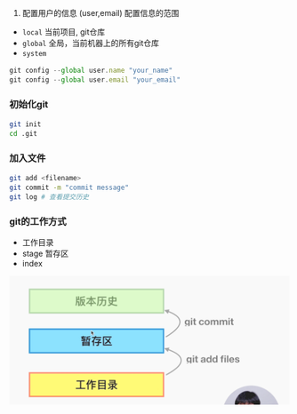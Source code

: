 1. 配置用户的信息 (user,email)
配置信息的范围
- `local`  当前项目, git仓库
- `global` 全局，当前机器上的所有git仓库
- `system`
```js
git config --global user.name "your_name"
git config --global user.email "your_email"
```

### 初始化git
```sh
git init
cd .git 
```

### 加入文件
```sh
git add <filename>
git commit -m "commit message"
git log # 查看提交历史
```


### git的工作方式
- 工作目录
- stage 暂存区
- index

![image-20211121120638948](./img/img-git-workspacepng.png)

